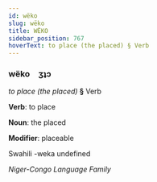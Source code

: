 ```yaml
---
id: wëko
slug: wëko
title: WËKO
sidebar_position: 767
hoverText: to place (the placed) § Verb
---
```


### wëko&emsp;<span kind="abugida">ʒʇɔ</span>

*to place (the placed)* **§** Verb

**Verb**: to place

**Noun**: the placed

**Modifier**: placeable

Swahili -weka undefined

*Niger-Congo Language Family*